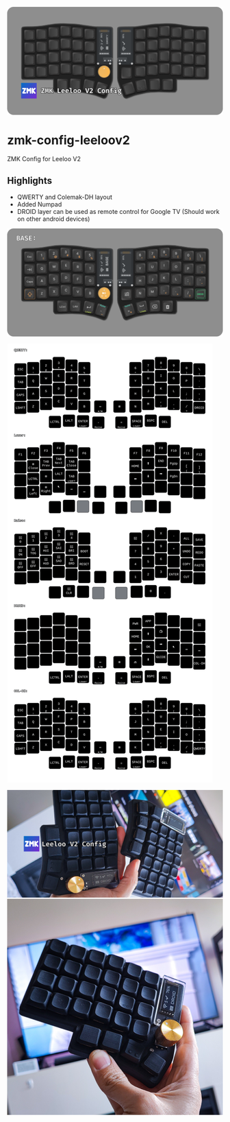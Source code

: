 ![](img/Split-Keyboard-GH.png)
# zmk-config-leeloov2
ZMK Config for Leeloo V2



## Highlights

- QWERTY and Colemak-DH layout
- Added Numpad
- DROID layer can be used as remote control for Google TV (Should work on other android devices)

![](img/Base.png)

![](img/Leeloov2.svg)

![](img/GH-Leeloov2.png)
![](img/leeloov2-blackedout.jpg)
